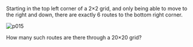 Starting in the top left corner of a 2×2 grid, and only being able to move to the right and down, there are exactly 6 routes to the bottom right corner.

![p015](https://projecteuler.net/project/images/p015.gif)

How many such routes are there through a 20×20 grid?
